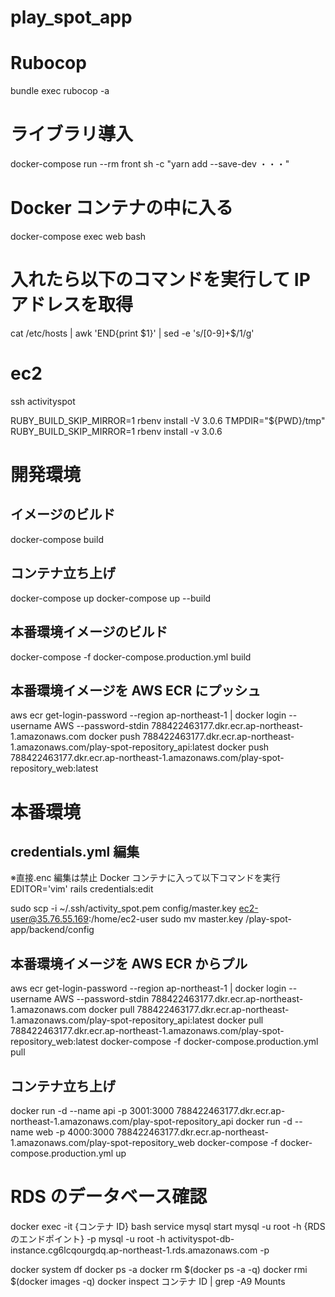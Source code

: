 # play_spot_app

# Rubocop

bundle exec rubocop -a

# ライブラリ導入

docker-compose run --rm front sh -c "yarn add --save-dev ・・・"

# Docker コンテナの中に入る

docker-compose exec web bash

# 入れたら以下のコマンドを実行して IP アドレスを取得

cat /etc/hosts | awk 'END{print $1}' | sed -e 's/[0-9]\+$/1/g'

# ec2

ssh activityspot

RUBY_BUILD_SKIP_MIRROR=1 rbenv install -V 3.0.6
TMPDIR="${PWD}/tmp" RUBY_BUILD_SKIP_MIRROR=1 rbenv install -v 3.0.6

# 開発環境

## イメージのビルド

docker-compose build

## コンテナ立ち上げ

docker-compose up
docker-compose up --build

## 本番環境イメージのビルド

docker-compose -f docker-compose.production.yml build

## 本番環境イメージを AWS ECR にプッシュ

aws ecr get-login-password --region ap-northeast-1 | docker login --username AWS --password-stdin 788422463177.dkr.ecr.ap-northeast-1.amazonaws.com
docker push 788422463177.dkr.ecr.ap-northeast-1.amazonaws.com/play-spot-repository_api:latest
docker push 788422463177.dkr.ecr.ap-northeast-1.amazonaws.com/play-spot-repository_web:latest

# 本番環境

## credentials.yml 編集

※直接.enc 編集は禁止
Docker コンテナに入って以下コマンドを実行
EDITOR='vim' rails credentials:edit

sudo scp -i ~/.ssh/activity_spot.pem config/master.key ec2-user@35.76.55.169:/home/ec2-user
sudo mv master.key /play-spot-app/backend/config

## 本番環境イメージを AWS ECR からプル

aws ecr get-login-password --region ap-northeast-1 | docker login --username AWS --password-stdin 788422463177.dkr.ecr.ap-northeast-1.amazonaws.com
docker pull 788422463177.dkr.ecr.ap-northeast-1.amazonaws.com/play-spot-repository_api:latest
docker pull 788422463177.dkr.ecr.ap-northeast-1.amazonaws.com/play-spot-repository_web:latest
docker-compose -f docker-compose.production.yml pull

## コンテナ立ち上げ

docker run -d --name api -p 3001:3000 788422463177.dkr.ecr.ap-northeast-1.amazonaws.com/play-spot-repository_api
docker run -d --name web -p 4000:3000 788422463177.dkr.ecr.ap-northeast-1.amazonaws.com/play-spot-repository_web
docker-compose -f docker-compose.production.yml up

# RDS のデータベース確認

docker exec -it {コンテナ ID} bash
service mysql start
mysql -u root -h {RDS のエンドポイント} -p
mysql -u root -h activityspot-db-instance.cg6lcqourgdq.ap-northeast-1.rds.amazonaws.com -p

docker system df
docker ps -a
docker rm $(docker ps -a -q)
docker rmi $(docker images -q)
docker inspect コンテナ ID | grep -A9 Mounts
